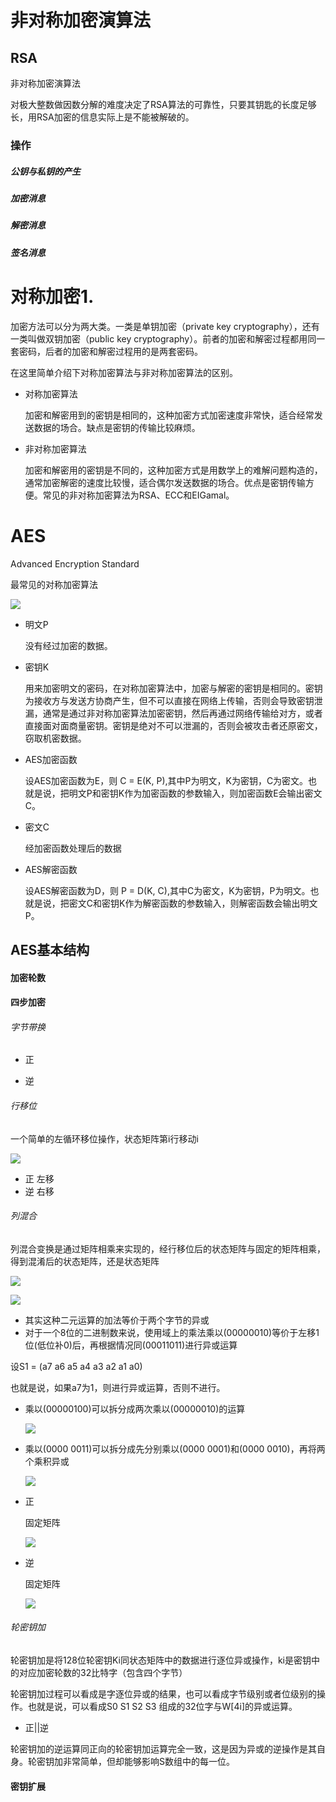 # 非对称加密演算法

## RSA
非对称加密演算法

对极大整数做因数分解的难度决定了RSA算法的可靠性，只要其钥匙的长度足够长，用RSA加密的信息实际上是不能被解破的。

### 操作
##### 公钥与私钥的产生
##### 加密消息
##### 解密消息
##### 签名消息
# 对称加密1.

加密方法可以分为两大类。一类是单钥加密（private key cryptography），还有一类叫做双钥加密（public key cryptography）。前者的加密和解密过程都用同一套密码，后者的加密和解密过程用的是两套密码。


在这里简单介绍下对称加密算法与非对称加密算法的区别。

* 对称加密算法

  加密和解密用到的密钥是相同的，这种加密方式加密速度非常快，适合经常发送数据的场合。缺点是密钥的传输比较麻烦。

* 非对称加密算法

  加密和解密用的密钥是不同的，这种加密方式是用数学上的难解问题构造的，通常加密解密的速度比较慢，适合偶尔发送数据的场合。优点是密钥传输方便。常见的非对称加密算法为RSA、ECC和EIGamal。


# AES
Advanced Encryption Standard

最常见的对称加密算法

![](assets/markdown-img-paste-20180521151559368.png)

* 明文P

  没有经过加密的数据。

* 密钥K

  用来加密明文的密码，在对称加密算法中，加密与解密的密钥是相同的。密钥为接收方与发送方协商产生，但不可以直接在网络上传输，否则会导致密钥泄漏，通常是通过非对称加密算法加密密钥，然后再通过网络传输给对方，或者直接面对面商量密钥。密钥是绝对不可以泄漏的，否则会被攻击者还原密文，窃取机密数据。

* AES加密函数

  设AES加密函数为E，则 C = E(K, P),其中P为明文，K为密钥，C为密文。也就是说，把明文P和密钥K作为加密函数的参数输入，则加密函数E会输出密文C。

* 密文C

  经加密函数处理后的数据

* AES解密函数

  设AES解密函数为D，则 P = D(K, C),其中C为密文，K为密钥，P为明文。也就是说，把密文C和密钥K作为解密函数的参数输入，则解密函数会输出明文P。

## AES基本结构
#### 加密轮数
#### 四步加密
###### 字节带换
* 正

* 逆

###### 行移位
一个简单的左循环移位操作，状态矩阵第i行移动i

![](assets/markdown-img-paste-20180521152136850.png)

* 正
左移
* 逆
右移

###### 列混合
列混合变换是通过矩阵相乘来实现的，经行移位后的状态矩阵与固定的矩阵相乘， 得到混淆后的状态矩阵，还是状态矩阵

![](assets/markdown-img-paste-20180521153321495.png)

![](assets/markdown-img-paste-20180521153352702.png)

  * 其实这种二元运算的加法等价于两个字节的异或
  * 对于一个8位的二进制数来说，使用域上的乘法乘以(00000010)等价于左移1位(低位补0)后，再根据情况同(00011011)进行异或运算

  设S1 = (a7 a6 a5 a4 a3 a2 a1 a0)

  也就是说，如果a7为1，则进行异或运算，否则不进行。

* 乘以(00000100)可以拆分成两次乘以(00000010)的运算

  ![](assets/markdown-img-paste-20180521153827747.png)
* 乘以(0000 0011)可以拆分成先分别乘以(0000 0001)和(0000 0010)，再将两个乘积异或

  ![](assets/markdown-img-paste-20180521153835263.png)

* 正

  固定矩阵

  ![](assets/markdown-img-paste-20180521154123625.png)

* 逆

  固定矩阵

  ![](assets/markdown-img-paste-20180521154142963.png)

###### 轮密钥加
轮密钥加是将128位轮密钥Ki同状态矩阵中的数据进行逐位异或操作，ki是密钥中的对应加密轮数的32比特字（包含四个字节）

轮密钥加过程可以看成是字逐位异或的结果，也可以看成字节级别或者位级别的操作。也就是说，可以看成S0 S1 S2 S3 组成的32位字与W[4i]的异或运算。

* 正||逆

轮密钥加的逆运算同正向的轮密钥加运算完全一致，这是因为异或的逆操作是其自身。轮密钥加非常简单，但却能够影响S数组中的每一位。

#### 密钥扩展
